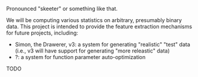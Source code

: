 Pronounced "skeeter" or something like that.

We will be computing various statistics on arbitrary, presumably binary data.
This project is intended to provide the feature extraction mechanisms for
future projects, including:
- Simon, the Drawerer, v3: a system for generating "realistic" "test" data
  (i.e., v3 will have support for generating "more releastic" data)
- ?: a system for function parameter auto-optimization

TODO
